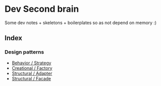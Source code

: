 # Dev Second brain

Some dev notes + skeletons + boilerplates so as not depend on memory :)

## Index

### Design patterns

- [Behavior / Strategy](./public/design-patterns/behavior/strategy/)
- [Creational / Factory](./public/design-patterns/creational/factory/)
- [Structural / Adapter](./public/design-patterns/structural/adapter/)
- [Structural / Facade](./public/design-patterns/structural/facade/)
